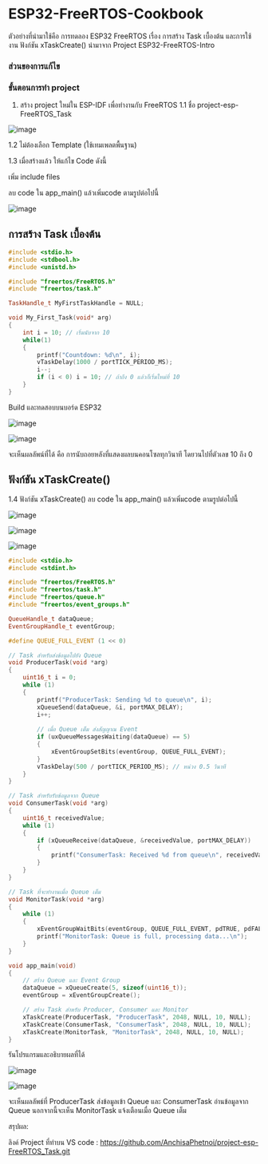 # ESP32-FreeRTOS-Cookbook

ตัวอย่างที่นำมาใช้คือ การทดลอง ESP32 FreeRTOS เรื่อง การสร้าง Task เบื้องต้น และการใช้งาน ฟังก์ชัน xTaskCreate() นำมาจาก Project ESP32-FreeRTOS-Intro

### ส่วนของการแก้ไข



### ขั้นตอนการทำ project

1. สร้าง project ใหม่ใน ESP-IDF เพื่อทำงานกับ FreeRTOS
   1.1 ชื่อ project-esp-FreeRTOS_Task

![image](https://github.com/user-attachments/assets/797c5eb0-fb09-4272-b90c-d1cdfb46c0e1)


   1.2 ไม่ต้องเลือก Template (ใช้เทมเพลตพื้นฐาน)

   
   1.3 เมื่อสร้างแล้ว ให้แก้ไข Code ดังนี้
   
เพิ่ม include files

ลบ code ใน app_main() แล้วเพิ่มcode ตามรูปต่อไปนี้

![image](https://github.com/user-attachments/assets/54e29f6f-6230-4066-bf4f-1e2ec4ba0bc0)

## การสร้าง Task เบื้องต้น

``` cpp
#include <stdio.h>
#include <stdbool.h>
#include <unistd.h>

#include "freertos/FreeRTOS.h"
#include "freertos/task.h"

TaskHandle_t MyFirstTaskHandle = NULL;

void My_First_Task(void* arg)
{
    int i = 10; // เริ่มนับจาก 10
    while(1)
    {
        printf("Countdown: %d\n", i);
        vTaskDelay(1000 / portTICK_PERIOD_MS);
        i--;
        if (i < 0) i = 10; // ถ้าถึง 0 แล้วก็เริ่มใหม่ที่ 10
    }
}

```

Build และทดสอบบนบอร์ด ESP32

![image](https://github.com/user-attachments/assets/bd4ab7f1-7ea9-4c7c-9c18-b1ae283c8c63)

![image](https://github.com/user-attachments/assets/2cd1af41-2929-4798-b790-92c7a39a018a)


จะเห็นผลลัพน์ที่ได้ คือ  การนับถอยหลังที่แสดงผลบนคอนโซลทุกวินาที โดยวนไปที่ตัวเลข 10 ถึง 0

## ฟังก์ชัน xTaskCreate()

1.4 ฟังก์ชัน xTaskCreate() ลบ code ใน app_main() แล้วเพิ่มcode ตามรูปต่อไปนี้

![image](https://github.com/user-attachments/assets/1c6899b7-9503-4fdb-b024-b1615d835b68)

![image](https://github.com/user-attachments/assets/61f7c95d-7ca6-4422-ad96-e8ffcef91ca6)


![image](https://github.com/user-attachments/assets/d18b82e4-7474-4a61-ba3c-f5ce28cb201d)

``` cpp
#include <stdio.h>
#include <stdint.h>

#include "freertos/FreeRTOS.h"
#include "freertos/task.h"
#include "freertos/queue.h"
#include "freertos/event_groups.h"

QueueHandle_t dataQueue;
EventGroupHandle_t eventGroup;

#define QUEUE_FULL_EVENT (1 << 0)

// Task สำหรับส่งข้อมูลไปยัง Queue
void ProducerTask(void *arg)
{
    uint16_t i = 0;
    while (1)
    {
        printf("ProducerTask: Sending %d to queue\n", i);
        xQueueSend(dataQueue, &i, portMAX_DELAY);
        i++;
        
        // เมื่อ Queue เต็ม ส่งสัญญาณ Event
        if (uxQueueMessagesWaiting(dataQueue) == 5)
        {
            xEventGroupSetBits(eventGroup, QUEUE_FULL_EVENT);
        }
        vTaskDelay(500 / portTICK_PERIOD_MS); // หน่วง 0.5 วินาที
    }
}

// Task สำหรับรับข้อมูลจาก Queue
void ConsumerTask(void *arg)
{
    uint16_t receivedValue;
    while (1)
    {
        if (xQueueReceive(dataQueue, &receivedValue, portMAX_DELAY))
        {
            printf("ConsumerTask: Received %d from queue\n", receivedValue);
        }
    }
}

// Task ที่จะทำงานเมื่อ Queue เต็ม
void MonitorTask(void *arg)
{
    while (1)
    {
        xEventGroupWaitBits(eventGroup, QUEUE_FULL_EVENT, pdTRUE, pdFALSE, portMAX_DELAY);
        printf("MonitorTask: Queue is full, processing data...\n");
    }
}

void app_main(void)
{
    // สร้าง Queue และ Event Group
    dataQueue = xQueueCreate(5, sizeof(uint16_t));
    eventGroup = xEventGroupCreate();

    // สร้าง Task สำหรับ Producer, Consumer และ Monitor
    xTaskCreate(ProducerTask, "ProducerTask", 2048, NULL, 10, NULL);
    xTaskCreate(ConsumerTask, "ConsumerTask", 2048, NULL, 10, NULL);
    xTaskCreate(MonitorTask, "MonitorTask", 2048, NULL, 10, NULL);
}
```

รันโปรแกรมและอธิบายผลที่ได้

![image](https://github.com/user-attachments/assets/e59245ee-3f72-4dca-86a9-0335f837ab76)

![image](https://github.com/user-attachments/assets/2ac96a36-b762-486b-8c12-905ec7c3d4d1)

จะเห็นผลลัพธ์ที่ ProducerTask ส่งข้อมูลเข้า Queue และ ConsumerTask อ่านข้อมูลจาก Queue นอกจากนี้จะเห็น MonitorTask แจ้งเตือนเมื่อ Queue เต็ม


สรุปผล:



ลิงค์ Project ที่ทำบน VS code : https://github.com/AnchisaPhetnoi/project-esp-FreeRTOS_Task.git
